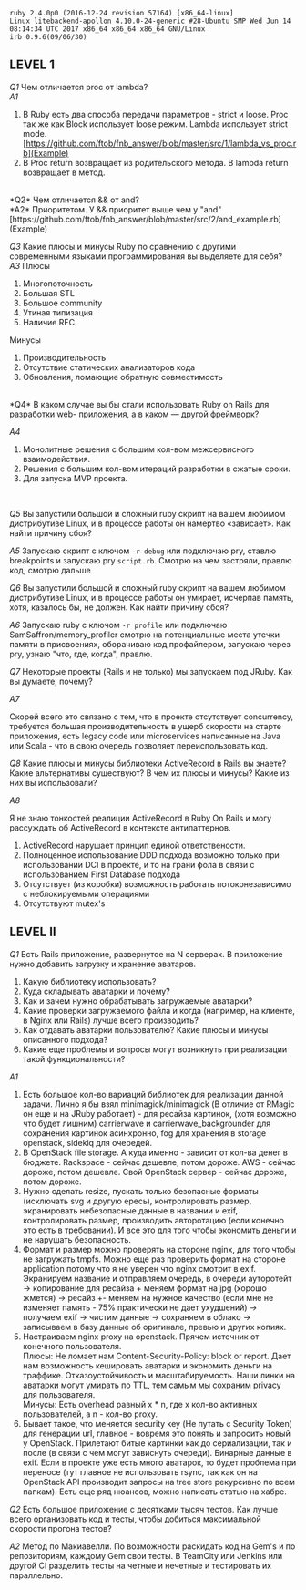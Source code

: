 ```
ruby 2.4.0p0 (2016-12-24 revision 57164) [x86_64-linux]
Linux litebackend-apollon 4.10.0-24-generic #28-Ubuntu SMP Wed Jun 14 08:14:34 UTC 2017 x86_64 x86_64 x86_64 GNU/Linux
irb 0.9.6(09/06/30)
```

## LEVEL 1

*Q1*
Чем отличается proc от lambda?<br />
*A1*
1. В Ruby есть два способа передачи параметров - strict и loose. Proc так же как Block использует loose режим. Lambda использует strict mode. [https://github.com/ftob/fnb_answer/blob/master/src/1/lambda_vs_proc.rb](Example)
2. В Proc return возвращает из родительского метода. В lambda return возвращает в метод. 
<br />
*Q2*
Чем отличается && от and?<br />
*A2*
Приоритетом. У && приоритет выше чем у "and" [https://github.com/ftob/fnb_answer/blob/master/src/2/and_example.rb](Example)
<br />

*Q3*
Какие плюсы и минусы Ruby по сравнению с другими современными языками
программирования вы выделяете для себя?<br />
*A3*
Плюсы<br />
1. Многопоточность
2. Большая STL
3. Большое community
4. Утиная типизация
5. Наличие RFC

Минусы<br />
1. Производительность 
2. Отсутствие статических анализаторов кода
3. Обновления, ломающие обратную совместимость

<br />
*Q4*
В каком случае вы бы стали использовать Ruby on Rails для разработки web-
приложения, а в каком — другой фреймворк?<br />

*A4*
1. Монолитные решения с большим кол-вом межсервисного взаимодействия. 
2. Решения с большим кол-вом итераций разработки в сжатые сроки. 
3. Для запуска MVP проекта.
<br />

*Q5*
Вы запустили большой и сложный ruby скрипт на вашем любимом дистрибутиве
Linux, и в процессе работы он намертво «зависает». Как найти причину сбоя?<br />

*A5*
Запускаю скрипт c ключом ```-r debug``` или подключаю pry, ставлю breakpoints и запускаю pry ``script.rb``. Смотрю на чем застряли, правлю код, смотрю дальше<br />

*Q6*
Вы запустили большой и сложный ruby скрипт на вашем любимом дистрибутиве
Linux, и в процессе работы он умирает, исчерпав память, хотя, казалось бы, не
должен. Как найти причину сбоя?<br />

*A6*
Запускаю ruby c ключом ```-r profile``` или подключаю SamSaffron/memory_profiler смотрю на потенциальные места утечки памяти в присвоениях, оборачиваю код профайлером, запускаю через pry, узнаю "что, где, когда", правлю.

*Q7*
Некоторые проекты (Rails и не только) мы запускаем под JRuby. Как вы думаете,
почему?<br />

*A7*

Скорей всего это связано с тем, что в проекте отсутствует concurrency, требуется большая производительность в ущерб скорости на старте приложения, есть legacy code или microservices написанные на Java или Scala - что в свою очередь позволяет переиспользовать код. <br />


*Q8*
Какие плюсы и минусы библиотеки ActiveRecord в Rails вы знаете? Какие
альтернативы существуют? В чем их плюсы и минусы? Какие из них вы
использовали?<br />


*A8*

Я не знаю тонкостей реалиции ActiveRecord в Ruby On Rails и могу рассуждать об ActiveRecord в контексте антипаттернов.  
1. ActiveRecord нарушает принцип единой ответствености. 
2. Полноценное использование DDD подхода возможно только при использовании DCI в проекте, и то на грани фола в связи с использованием First Database подхода
3. Отсутствует (из коробки) возможность работать потоконезависимо с неблокируемыми операциями
4. Отсутствуют mutex's


## LEVEL II

*Q1*
Есть Rails приложение, развернутое на N серверах. В приложение нужно добавить
загрузку и хранение аватаров.
1. Какую библиотеку использовать?
2. Куда складывать аватарки и почему?
3. Как и зачем нужно обрабатывать загружаемые аватарки?
4. Какие проверки загружаемого файла и когда (например, на клиенте, в Nginx
или Rails) лучше всего производить?
5. Как отдавать аватарки пользователю? Какие плюсы и минусы описанного
подхода?
6. Какие еще проблемы и вопросы могут возникнуть при реализации такой
функциональности?<br />

*A1*
1. Есть большое кол-во вариаций библиотек для реализации данной задачи. Лично я бы взял minimagick/minimagick (В отличие от RMagic он еще и на JRuby работает) - для ресайза картинок, (хотя возможно что будет лишним) carrierwave и carrierwave_backgrounder для сохранения картинок асинхронно, fog для хранения в storage openstack, sidekiq для очередей.  
2. В OpenStack file storage. А куда именно - зависит от кол-ва денег в бюджете. Rackspace - сейчас дешевле, потом дороже. AWS - сейчас дороже, потом дешевле. Свой OpenStack сервер - сейчас дороже, потом дороже.
3. Нужно сделать resize, пускать только безопасные форматы (исключать svg и другую ересь), контролировать размер, экранировать небезопасные данные в названии и exif, контролировать размер, производить авторотацию (если конечно это есть в требовании). И все это для того чтобы экономить деньги и не нарушать безопасность.
4. Формат и размер можно проверять на стороне nginx, для того чтобы не загружать tmpfs. Можно еще раз проверить формат на стороне application потому что я не уверен что nginx смотрит в exif. Экранируем название и отправляем очередь, в очереди ауторотейт -> копирование для ресайза + меняем формат на jpg (хорошо жмется) -> ресайз +- меняем на нужное качество (если мне не изменяет память - 75% практически не дает ухудшений) -> получаем exif -> чистим данные -> сохраняем в облако -> записываем в базу данные об оригинале, превью и других копиях.
5. Настраиваем nginx proxy на openstack. Прячем источник от конечного пользователя. <br /> 
Плюсы: Не ломает нам Content-Security-Policy: block or report. Дает нам возможность кешировать аватарки и экономить деньги на траффике. Отказоустойчивость и масштабируемость. Наши линки на аватарки могут умирать по TTL, тем самым мы сохраним privacy для пользователя.<br />
Минусы: Есть overhead равный x * n, где x кол-во активных пользователей, а n - кол-во proxy.
6. Бывает такое, что меняется security key (Не путать с Security Token) для генерации url, главное - вовремя это понять и запросить новый у OpenStack. Прилетают битые картинки как до сериализации, так и после (в связи с чем могут зависнуть очереди). Бинарные данные в exif. Если в проекте уже есть много аватарок, то будет проблема при переносе (тут главное не использовать rsync, так как он на OpenStack API производит запросы на tree store рекурсивно по всем папкам). Есть еще ряд нюансов, можно написать статью на хабре.

*Q2*
Есть большое приложение с десятками тысяч тестов. Как лучше всего
организовать код и тесты, чтобы добиться максимальной скорости прогона
тестов? <br />

*A2*
Метод по Макиавелли. По возможности раскидать код на Gem's и по репозиториям, каждому Gem свои тесты. В TeamCity или Jenkins или другой CI разделить тесты на четные и нечетные и тестировать их параллельно.